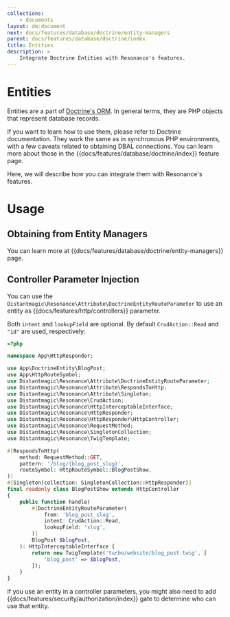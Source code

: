 ```yaml
---
collections: 
    - documents
layout: dm:document
next: docs/features/database/doctrine/entity-managers
parent: docs/features/database/doctrine/index
title: Entities
description: >
    Integrate Doctrine Entities with Resonance's features.
---
```


# Entities

Entities are a part of 
[Doctrine's ORM](https://www.doctrine-project.org/projects/orm.html). In 
general terms, they are PHP objects that represent database records.

If you want to learn how to use them, please refer to Doctrine documentation. 
They work the same as in synchronous PHP environments, with a few 
caveats related to obtaining DBAL connections. You can learn more about those 
in the {{docs/features/database/doctrine/index}} feature page.

Here, we will describe how you can integrate them with Resonance's 
features.

# Usage

## Obtaining from Entity Managers

You can learn more at {{docs/features/database/doctrine/entity-managers}} page.

## Controller Parameter Injection

You can use the `Distantmagic\Resonance\Attribute\DoctrineEntityRouteParameter`
to use an entity as {{docs/features/http/controllers}} parameter.

Both `intent` and `lookupField` are optional. By default `CrudAction::Read`
and `"id"` are used, respectively:

```php file:app/HttpResponder/BlogPostShow.php
<?php

namespace App\HttpResponder;

use App\DoctrineEntity\BlogPost;
use App\HttpRouteSymbol;
use Distantmagic\Resonance\Attribute\DoctrineEntityRouteParameter;
use Distantmagic\Resonance\Attribute\RespondsToHttp;
use Distantmagic\Resonance\Attribute\Singleton;
use Distantmagic\Resonance\CrudAction;
use Distantmagic\Resonance\HttpInterceptableInterface;
use Distantmagic\Resonance\HttpResponder;
use Distantmagic\Resonance\HttpResponder\HttpController;
use Distantmagic\Resonance\RequestMethod;
use Distantmagic\Resonance\SingletonCollection;
use Distantmagic\Resonance\TwigTemplate;

#[RespondsToHttp(
    method: RequestMethod::GET,
    pattern: '/blog/{blog_post_slug}',
    routeSymbol: HttpRouteSymbol::BlogPostShow,
)]
#[Singleton(collection: SingletonCollection::HttpResponder)]
final readonly class BlogPostShow extends HttpController
{
    public function handle(
        #[DoctrineEntityRouteParameter(
            from: 'blog_post_slug', 
            intent: CrudAction::Read,
            lookupField: 'slug',
        )]
        BlogPost $blogPost,
    ): HttpInterceptableInterface {
        return new TwigTemplate('turbo/website/blog_post.twig', [
            'blog_post' => $blogPost,
        ]);
    }
}
```

If you use an entity in a controller parameters, you might also need to add 
{{docs/features/security/authorization/index}} gate to determine who can use 
that entity.

